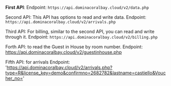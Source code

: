 **First API**: 
Endpoint:
`https://api.dominacoralbay.cloud/v2/data.php`



Second API: This API has options to read and write data.
Endpoint:
`https://api.dominacoralbay.cloud/v2/arrivals.php`



Third API: For billing, similar to the second API, you can read and write through it.
Endpoint:
`https://api.dominacoralbay.cloud/v2/billing.php`



Forth API: to read the Guest in House by room number.
Endpoint:
https://api.dominacoralbay.cloud/v2/guestinhouse.php


Fifth API: for arrivals
Endpoint:
'https://api.dominacoralbay.cloud/v2/arrivals.php?type=R&license_key=demo&confirmno=2682782&lastname=castiello&Voucher_no='
